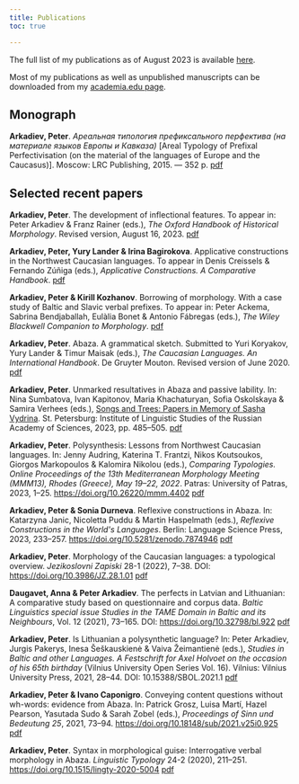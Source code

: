 ```yaml
---
title: Publications
toc: true

---
```


The full list of my publications as of August 2023 is available [here](Arkadiev_publications_eng.pdf).

Most of my publications as well as unpublished manuscripts can be downloaded from my [academia.edu page](https://uni-mainz.academia.edu/PeterArkadiev).

<!--more-->

## Monograph ##

**Arkadiev, Peter**. *Ареальная типология префиксального перфектива (на материале языков Европы и Кавказа)* [Areal Typology of Prefixal Perfectivisation (on the material of the languages of Europe and the Caucasus)]. Moscow: LRC Publishing, 2015. —  352 p. [pdf](Arkadiev_2015_Areal'naja_tipologija_prefiksalnogo_perfekitva.pdf)

## Selected recent papers ##

**Arkadiev, Peter**. The development of inflectional features. To appear in: Peter Arkadiev & Franz Rainer (eds.), *The Oxford Handbook of Historical Morphology*. Revised version, August 16, 2023. [pdf]()

**Arkadiev, Peter, Yury Lander & Irina Bagirokova**. Applicative constructions in the Northwest Caucasian languages. To appear in Denis Creissels & Fernando Zúñiga (eds.), *Applicative Constructions. A Comparative Handbook*. [pdf](Arkadiev-etal2024_NWCApplicatives.pdf)

**Arkadiev, Peter & Kirill Kozhanov**. Borrowing of morphology. With a case study of Baltic and Slavic verbal prefixes. To appear in: Peter Ackema, Sabrina Bendjaballah, Eulàlia Bonet & Antonio Fábregas (eds.), *The Wiley Blackwell Companion to Morphology*. [pdf](ArkadievKozhanov2023_MorphBorWiley(proofs).pdf)

**Arkadiev, Peter**. Abaza. A grammatical sketch. Submitted to Yuri Koryakov, Yury Lander & Timur Maisak (eds.), *The Caucasian Languages. An International Handbook*. De Gruyter Mouton. Revised version of June 2020. [pdf](Arkadiev2020_Abaza_sketch.pdf)

**Arkadiev, Peter**. Unmarked resultatives in Abaza and passive lability. In: Nina Sumbatova, Ivan Kapitonov, Maria Khachaturyan, Sofia Oskolskaya & Samira Verhees (eds.), [Songs and Trees: Papers in Memory of Sasha Vydrina](https://sashavydrina.tilda.ws/inmemoriam). St. Petersburg: Institute of Linguistic Studies of the Russian Academy of Sciences, 2023, pp. 485–505. [pdf](Arkadiev2023_AbazaResSogolon)

**Arkadiev, Peter**. Polysynthesis: Lessons from Northwest Caucasian languages. In: Jenny Audring, Katerina T. Frantzi, Nikos Koutsoukos, Giorgos Markopoulos & Kalomira Nikolou (eds.), *Comparing Typologies. Online Proceedings of the 13th Mediterranean Morphology Meeting (MMM13), Rhodes (Greece), May 19–22, 2022*. Patras: University of Patras, 2023, 1–25. https://doi.org/10.26220/mmm.4402 [pdf](Arkadiev2023_polysynthesis_MMM_pub.pdf)

**Arkadiev, Peter & Sonia Durneva**. Reflexive constructions in Abaza. In: Katarzyna Janic, Nicoletta Puddu & Martin Haspelmath (eds.), *Reflexive Constructions in the World's Languages*. Berlin: Language Science Press, 2023, 233–257. https://doi.org/10.5281/zenodo.7874946 [pdf](ArkadievDurneva2023_AbazaReflexives.pdf)

**Arkadiev, Peter**. Morphology of the Caucasian languages: a typological overview. *Jezikoslovni Zapiski* 28-1 (2022), 7–38. DOI: https://doi.org/10.3986/JZ.28.1.01 [pdf](Arkadiev2022_MorphCaucLang_JZ.pdf)

**Daugavet, Anna & Peter Arkadiev**. The perfects in Latvian and Lithuanian: A comparative study based on questionnaire and corpus data. *Baltic Linguistics special issue Studies in the TAME Domain in Baltic and its Neighbours*, Vol. 12 (2021), 73–165. DOI: https://doi.org/10.32798/bl.922 [pdf](DaugavetArkadiev2021_BaltPerf_BaltL12.pdf)

**Arkadiev, Peter**. Is Lithuanian a polysynthetic language? In: Peter Arkadiev, Jurgis Pakerys, Inesa Šeškauskienė & Vaiva Žeimantienė (eds.), *Studies in Baltic and other Languages. A Festschrift for Axel Holvoet on the occasion of his 65th birthday* (Vilnius University Open Series Vol. 16). Vilnius: Vilnius University Press, 2021, 28–44. DOI: 10.15388/SBOL.2021.1 [pdf](Arkadiev2021_LithPolys_FestHolvoet.pdf)

**Arkadiev, Peter & Ivano Caponigro**. Conveying content questions without wh-words: evidence from Abaza. In: Patrick Grosz, Luisa Martí, Hazel Pearson, Yasutada Sudo & Sarah Zobel (eds.), *Proceedings of Sinn und Bedeutung 25*, 2021, 73–94. https://doi.org/10.18148/sub/2021.v25i0.925 [pdf](ArkadievCaponigro_2021_Abazaquests_SuB.pdf)

**Arkadiev, Peter**. Syntax in morphological guise: Interrogative verbal morphology in Abaza. *Linguistic Typology* 24-2 (2020), 211–251. https://doi.org/10.1515/lingty-2020-5004 [pdf](Arkadiev2020_AbazaQuestionsLT.pdf)







